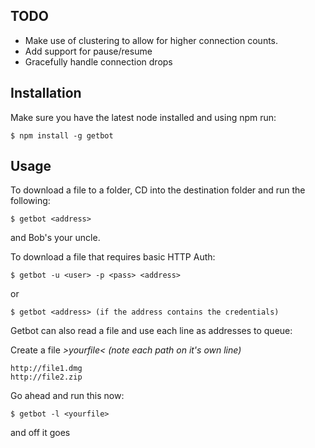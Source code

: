 ## TODO
* Make use of clustering to allow for higher connection counts.
* Add support for pause/resume
* Gracefully handle connection drops


## Installation
Make sure you have the latest node installed and using npm run:

```
$ npm install -g getbot
```

## Usage

To download a file to a folder, CD into the destination folder and run the following:

```
$ getbot <address>
```
and Bob's your uncle.

To download a file that requires basic HTTP Auth:

```
$ getbot -u <user> -p <pass> <address>
```
or

```
$ getbot <address> (if the address contains the credentials)
```

Getbot can also read a file and use each line as addresses to queue:

Create a file _&gt;yourfile&lt; (note each path on it's own line)_

```
http://file1.dmg
http://file2.zip
```

Go ahead and run this now:

```
$ getbot -l <yourfile>
```
and off it goes